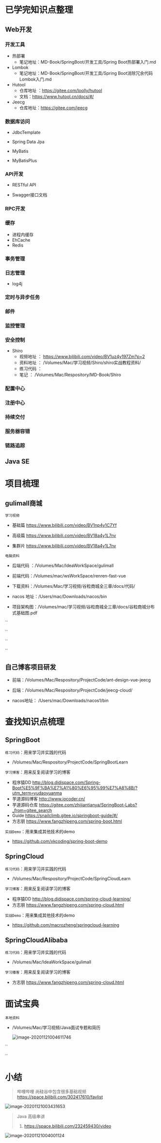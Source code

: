 # 已学完知识点整理

## Web开发

### 开发工具

* 热部署
	* 笔记地址：MD-Book/SpringBoot/开发工具/Spring Boot热部署入门.md
* Lombok
	* 笔记地址：MD-Book/SpringBoot/开发工具/Spring Boot消除冗余代码Lombok入门.md
* Hutool
	* 仓库地址 ：https://gitee.com/loolly/hutool
	* 文档：https://www.hutool.cn/docs/#/
* Jeecg
	* 仓库地址：https://gitee.com/jeecg







### 数据库访问

* JdbcTemplate

* Spring Data Jpa

* MyBatis

* MyBatisPlus

	





### API开发

* RESTful API

* Swagger接口文档





### RPC开发











### 缓存

* 进程内缓存
* EhCache
* Redis





### 事务管理







### 日志管理

* log4j





### 定时与异步任务









### 邮件







### 监控管理









### 安全控制

*  Shiro
	* 视频地址 ： https://www.bilibili.com/video/BV1uz4y197Zm?p=2
	* 资料地址 ： /Volumes/Mac/学习视频/Shiro/shiro实战教程资料/
	* 练习代码 ：
	* 笔记         ： /Volumes/Mac/Respository/MD-Book/Shiro 







### 配置中心







### 注册中心









### 持续交付







### 服务器容错









### 链路追踪













## Java SE



















# 项目梳理

## gulimall商城

`学习视频`

* 基础篇 https://www.bilibili.com/video/BV1np4y1C7Yf

* 高级篇 https://www.bilibili.com/video/BV18a4y1L7nv
* 集群片 https://www.bilibili.com/video/BV18a4y1L7nv

`电脑资料`

* 后端代码 ：/Volumes/Mac/IdeaWorkSpace/gulimall
* 前端代码：/Volumes/mac/wsWorkSpace/renren-fast-vue
* 下载资料：/Volumes/Mac/学习视频/谷粒商城全三章/docs/代码/

* nacos 地址：/Users/mac/Downloads/nacos/bin	
* 项目架构图：/Volumes/mac/学习视频/谷粒商城全三章/docs/谷粒商城分布式基础图.pdf

``



``



``



``



## 自己博客项目研发

* 前端：/Volumes/Mac/Respository/ProjectCode/ant-design-vue-jeecg

* 后端：/Volumes/Mac/Respository/ProjectCode/jeecg-cloud/

* nacos地址： /Users/mac/Downloads/nacos1/bin







# 查找知识点梳理

## SpringBoot

`练习代码`：用来学习并实践的代码

* /Volumes/Mac/Respository/ProjectCode/SpringBootLearn

`学习博客`：用来反复阅读学习的博客

* 程序猿DD  http://blog.didispace.com/Spring-Boot%E5%9F%BA%E7%A1%80%E6%95%99%E7%A8%8B/?utm_term=yudaoyuanma
* 芋道源码博客  http://www.iocoder.cn/      
* 芋道源码仓库    https://gitee.com/zhijiantianya/SpringBoot-Labs?_from=gitee_search
* Guide  https://snailclimb.gitee.io/springboot-guide/#/
* 方志朋  https://www.fangzhipeng.com/spring-boot.html



`实战Demo`：用来集成其他技术的demo

* https://github.com/xkcoding/spring-boot-demo

## SpringCloud

`练习代码`：用来学习并实践的代码

* /Volumes/Mac/Respository/ProjectCode/SpringCloudLearn

`学习博客`：用来反复阅读学习的博客

* 程序猿DD  http://blog.didispace.com/spring-cloud-learning/
* 方志朋  https://www.fangzhipeng.com/spring-cloud.html

`实战Demo`：用来集成其他技术的demo

* https://github.com/macrozheng/springcloud-learning

## SpringCloudAlibaba

`练习代码`：用来学习并实践的代码

* /Volumes/Mac/IdeaWorkSpace/gulimall



`学习播客`：用来反复阅读学习的博客

* 方志朋  https://www.fangzhipeng.com/spring-cloud.html











# 面试宝典

`本地资料`

* /Volumes/Mac/学习视频/Java面试专题和简历

	![image-20201121004611746](老年人专用备忘录.assets/image-20201121004611746.png)



``



``













# 小结

> 哔哩哔哩 尚硅谷中包含很多基础视频 https://space.bilibili.com/302417610/favlist

![image-20201121003431653](老年人专用备忘录.assets/image-20201121003431653.png)

> Java 高级串讲 
>
> 1. https://space.bilibili.com/232459430/video

![image-20201121004001124](老年人专用备忘录.assets/image-20201121004001124.png)



